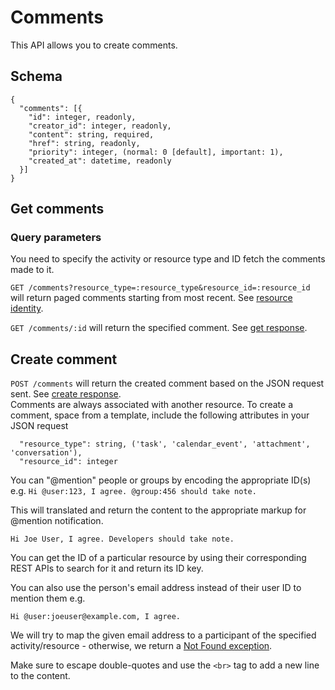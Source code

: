 Comments
========

This API allows you to create comments.

Schema  <a name='schema'></a>
------------
```
{
  "comments": [{
    "id": integer, readonly,
    "creator_id": integer, readonly,
    "content": string, required,
    "href": string, readonly,
    "priority": integer, (normal: 0 [default], important: 1),
    "created_at": datetime, readonly
  }]
}
```

Get comments
-----------
### Query parameters
You need to specify the activity or resource type and ID fetch the comments made to it.

`GET /comments?resource_type=:resource_type&resource_id=:resource_id` will return paged comments starting from most recent. See [resource identity](comments.md#resourceid).

`GET /comments/:id` will return the specified comment. See [get response](responses.md#get).

Create comment <a name='post'></a>
-----------
`POST /comments` will return the created comment based on the JSON request sent. See [create response](responses.md#create).   
Comments are always associated with another resource. To create a comment, space from a template, include the following attributes in your JSON request

<a name='resourceid'></a>
```
  "resource_type": string, ('task', 'calendar_event', 'attachment', 'conversation'),
  "resource_id": integer
```

You can "@mention" people or groups by encoding the appropriate ID(s) e.g. 
`Hi @user:123, I agree. @group:456 should take note.`

This will translated and return the content to the appropriate markup for @mention notification. 

`Hi Joe User, I agree. Developers should take note.` 

You can get the ID of a particular resource by using their corresponding REST APIs to search for it and return its ID key.

You can also use the person's email address instead of their user ID to mention them e.g. 

`Hi @user:joeuser@example.com, I agree.` 

We will try to map the given email address to a participant of the specified activity/resource - otherwise, we return a [Not Found exception](exceptions.md#not_found).  

Make sure to escape double-quotes and use the `<br>` tag to add a new line to the content.

